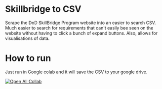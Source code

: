 # Skillbridge to CSV

Scrape the DoD SkillBridge Program website into an easier to search CSV.  Much easier to search for requirements that can't easily bee seen on the website without having to click a bunch of expand buttons. Also, allows for visualisations of data.

# How to run

Just run in Google colab and it will save the CSV to your google drive.

[![Open All Collab](https://colab.research.google.com/assets/colab-badge.svg)](https://colab.research.google.com/github/whit3rabbit/skillbridge-csv/blob/main/SKILLBRIDGE_SCRAPER.ipynb)
